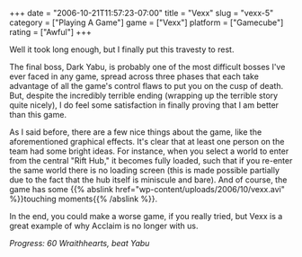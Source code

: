 +++
date = "2006-10-21T11:57:23-07:00"
title = "Vexx"
slug = "vexx-5"
category = ["Playing A Game"]
game = ["Vexx"]
platform = ["Gamecube"]
rating = ["Awful"]
+++

Well it took long enough, but I finally put this travesty to rest.

The final boss, Dark Yabu, is probably one of the most difficult bosses I've ever faced in any game, spread across three phases that each take advantage of all the game's control flaws to put you on the cusp of death.  But, despite the incredibly terrible ending (wrapping up the terrible story quite nicely), I do feel some satisfaction in finally proving that I am better than this game.

As I said before, there are a few nice things about the game, like the aforementioned graphical effects.  It's clear that at least one person on the team had some bright ideas.  For instance, when you select a world to enter from the central "Rift Hub," it becomes fully loaded, such that if you re-enter the same world there is no loading screen (this is made possible partially due to the fact that the hub itself is miniscule and bare).  And of course, the game has some {{% abslink href="wp-content/uploads/2006/10/vexx.avi" %}}touching moments{{% /abslink %}}.

In the end, you could make a worse game, if you really tried, but Vexx is a great example of why Acclaim is no longer with us.

<i>Progress: 60 Wraithhearts, beat Yabu</i>
